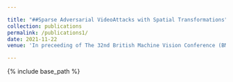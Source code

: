 ```yaml
---

title: "##Sparse Adversarial VideoAttacks with Spatial Transformations"
collection: publications
permalink: /publications1/
date: 2021-11-22
venue: 'In preceeding of The 32nd British Machine Vision Conference (BMVC)'

---
```



{% include base_path %}
